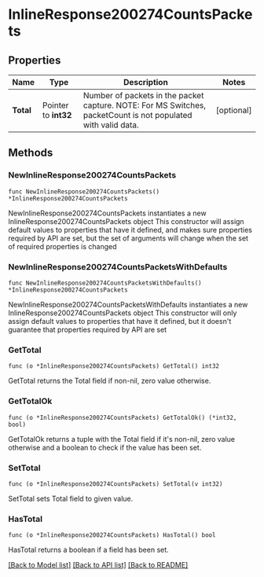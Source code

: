 # InlineResponse200274CountsPackets

## Properties

Name | Type | Description | Notes
------------ | ------------- | ------------- | -------------
**Total** | Pointer to **int32** | Number of packets in the packet capture. NOTE: For MS Switches, packetCount is not populated with valid data. | [optional] 

## Methods

### NewInlineResponse200274CountsPackets

`func NewInlineResponse200274CountsPackets() *InlineResponse200274CountsPackets`

NewInlineResponse200274CountsPackets instantiates a new InlineResponse200274CountsPackets object
This constructor will assign default values to properties that have it defined,
and makes sure properties required by API are set, but the set of arguments
will change when the set of required properties is changed

### NewInlineResponse200274CountsPacketsWithDefaults

`func NewInlineResponse200274CountsPacketsWithDefaults() *InlineResponse200274CountsPackets`

NewInlineResponse200274CountsPacketsWithDefaults instantiates a new InlineResponse200274CountsPackets object
This constructor will only assign default values to properties that have it defined,
but it doesn't guarantee that properties required by API are set

### GetTotal

`func (o *InlineResponse200274CountsPackets) GetTotal() int32`

GetTotal returns the Total field if non-nil, zero value otherwise.

### GetTotalOk

`func (o *InlineResponse200274CountsPackets) GetTotalOk() (*int32, bool)`

GetTotalOk returns a tuple with the Total field if it's non-nil, zero value otherwise
and a boolean to check if the value has been set.

### SetTotal

`func (o *InlineResponse200274CountsPackets) SetTotal(v int32)`

SetTotal sets Total field to given value.

### HasTotal

`func (o *InlineResponse200274CountsPackets) HasTotal() bool`

HasTotal returns a boolean if a field has been set.


[[Back to Model list]](../README.md#documentation-for-models) [[Back to API list]](../README.md#documentation-for-api-endpoints) [[Back to README]](../README.md)



